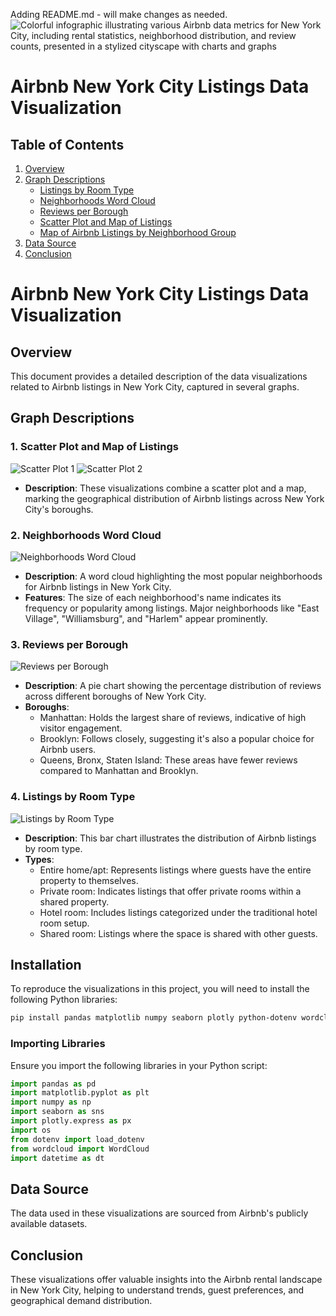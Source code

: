 Adding README.md - will make changes as needed.
![Colorful infographic illustrating various Airbnb data metrics for New York City, including rental statistics, neighborhood distribution, and review counts, presented in a stylized cityscape with charts and graphs](./Images/Airbnb%20Graphic.webp)

# Airbnb New York City Listings Data Visualization

## Table of Contents

1. [Overview](#overview)
2. [Graph Descriptions](#graph-descriptions)
   - [Listings by Room Type](#1-listings-by-room-type)
   - [Neighborhoods Word Cloud](#2-neighborhoods-word-cloud)
   - [Reviews per Borough](#3-reviews-per-borough)
   - [Scatter Plot and Map of Listings](#4-scatter-plot-and-map-of-listings)
   - [Map of Airbnb Listings by Neighborhood Group](#5-map-of-airbnb-listings-by-neighborhood-group)
3. [Data Source](#data-source)
4. [Conclusion](#conclusion)

# Airbnb New York City Listings Data Visualization

## Overview

This document provides a detailed description of the data visualizations related to Airbnb listings in New York City, captured in several graphs.

## Graph Descriptions

### 1. Scatter Plot and Map of Listings

![Scatter Plot 1](./Images/Vadim%20-%20Scatter%20Plot%20of%20NYC.png.png)
![Scatter Plot 2](./Images/Vadim%20-%20Scatter%20Plot%20+%20Map.png)

- **Description**: These visualizations combine a scatter plot and a map, marking the geographical distribution of Airbnb listings across New York City's boroughs.

### 2. Neighborhoods Word Cloud

![Neighborhoods Word Cloud](./Images/Vadim%20-%20Neighberhoods%20Word%20Cloud.png)

- **Description**: A word cloud highlighting the most popular neighborhoods for Airbnb listings in New York City.
- **Features**: The size of each neighborhood's name indicates its frequency or popularity among listings. Major neighborhoods like "East Village", "Williamsburg", and "Harlem" appear prominently.

### 3. Reviews per Borough

![Reviews per Borough](./Images/Vadim%20-%20Reviews%20per%20Borough.png)

- **Description**: A pie chart showing the percentage distribution of reviews across different boroughs of New York City.
- **Boroughs**:
  - Manhattan: Holds the largest share of reviews, indicative of high visitor engagement.
  - Brooklyn: Follows closely, suggesting it's also a popular choice for Airbnb users.
  - Queens, Bronx, Staten Island: These areas have fewer reviews compared to Manhattan and Brooklyn.

### 4. Listings by Room Type

![Listings by Room Type](./Images/Vadim%20-%20Listings%20by%20Room%20Type.png)

- **Description**: This bar chart illustrates the distribution of Airbnb listings by room type.
- **Types**:
  - Entire home/apt: Represents listings where guests have the entire property to themselves.
  - Private room: Indicates listings that offer private rooms within a shared property.
  - Hotel room: Includes listings categorized under the traditional hotel room setup.
  - Shared room: Listings where the space is shared with other guests.

## Installation

To reproduce the visualizations in this project, you will need to install the following Python libraries:

```bash
pip install pandas matplotlib numpy seaborn plotly python-dotenv wordcloud
```

### Importing Libraries

Ensure you import the following libraries in your Python script:

```python
import pandas as pd
import matplotlib.pyplot as plt
import numpy as np
import seaborn as sns
import plotly.express as px
import os
from dotenv import load_dotenv
from wordcloud import WordCloud
import datetime as dt
```

## Data Source

The data used in these visualizations are sourced from Airbnb's publicly available datasets.

## Conclusion

These visualizations offer valuable insights into the Airbnb rental landscape in New York City, helping to understand trends, guest preferences, and geographical demand distribution.

